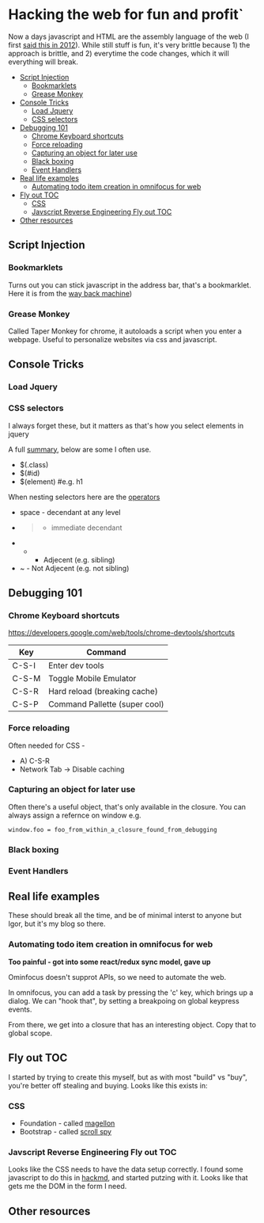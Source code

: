 # Hacking the web for fun and profit`

Now a days javascript and HTML are the assembly language of the web (I first [said this in 2012](http://ig2600.blogspot.com/2012/05/assembly-to-javascript-tsrs-to.html)). While still stuff is fun, it's very brittle because 1) the approach is brittle, and 2) everytime the code changes, which it will everything will break.

<!-- vim-markdown-toc GFM -->

- [Script Injection](#script-injection)
    - [Bookmarklets](#bookmarklets)
    - [Grease Monkey](#grease-monkey)
- [Console Tricks](#console-tricks)
    - [Load Jquery](#load-jquery)
    - [CSS selectors](#css-selectors)
- [Debugging 101](#debugging-101)
    - [Chrome Keyboard shortcuts](#chrome-keyboard-shortcuts)
    - [Force reloading](#force-reloading)
    - [Capturing an object for later use](#capturing-an-object-for-later-use)
    - [Black boxing](#black-boxing)
    - [Event Handlers](#event-handlers)
- [Real life examples](#real-life-examples)
    - [Automating todo item creation in omnifocus for web](#automating-todo-item-creation-in-omnifocus-for-web)
- [Fly out TOC](#fly-out-toc)
    - [CSS](#css)
    - [Javscript Reverse Engineering Fly out TOC](#javscript-reverse-engineering-fly-out-toc)
- [Other resources](#other-resources)

<!-- vim-markdown-toc -->

## Script Injection

### Bookmarklets

Turns out you can stick javascript in the address bar, that's a bookmarklet. Here it is from the [way back machine](http://ig2600.blogspot.com/2012/05/assembly-to-javascript-tsrs-to.html))

### Grease Monkey

Called Taper Monkey for chrome, it autoloads a script when you enter a webpage. Useful to personalize websites via css and javascript.

## Console Tricks

### Load Jquery

### CSS selectors

I always forget these, but it matters as that's how you select elements in jquery

A full [summary](https://www.w3schools.com/cssref/css_selectors.asp), below are some I often use.

- \$(.class)
- \$(#id)
- \$(element) #e.g. h1

When nesting selectors here are the [operators](https://techbrij.com/css-selector-adjacent-child-sibling)

* space - decendant at any level
* > - immediate decendant
* + - Adjecent (e.g. sibling)
* ~  - Not  Adjecent (e.g. not sibling)

## Debugging 101

### Chrome Keyboard shortcuts

https://developers.google.com/web/tools/chrome-devtools/shortcuts

| Key   | Command                       |
| ----- | ----------------------------- |
| C-S-I | Enter dev tools               |
| C-S-M | Toggle Mobile Emulator        |
| C-S-R | Hard reload (breaking cache)  |
| C-S-P | Command Pallette (super cool) |


### Force reloading

Often needed for CSS -

* A) C-S-R
* Network Tab -> Disable caching

### Capturing an object for later use

Often there's a useful object, that's only available in the closure. You can always assign a refernce on window e.g.

    window.foo = foo_from_within_a_closure_found_from_debugging

### Black boxing

### Event Handlers

## Real life examples

These should break all the time, and be of minimal interst to anyone but Igor, but it's my blog so there.


### Automating todo item creation in omnifocus for web

**Too painful - got into some react/redux sync model, gave up**

Ominfocus doesn't supprot APIs, so we need to automate the web.

In omnifocus, you can add a task by pressing the 'c' key, which brings up a dialog. We can "hook that", by setting a breakpoing on global keypress events.

From there, we get into a closure that has an interesting object. Copy that to global scope.

## Fly out TOC

I started by trying to create this myself, but as with most "build" vs "buy", you're better off stealing and buying. Looks like this exists in:

### CSS

* Foundation - called [magellon](https://get.foundation/sites/docs/magellan.html)
* Bootstrap - called [scroll spy](https://getbootstrap.com/docs/4.4/components/scrollspy/)

### Javscript Reverse Engineering Fly out TOC

Looks like the CSS needs to have the data setup correctly. I found some javascript to do this in [hackmd](https://github.com/hackmdio/codimd/search?q=generateToc&unscoped_q=generateToc), and started putzing with it. Looks like that gets me the DOM in the form I need.

## Other resources
